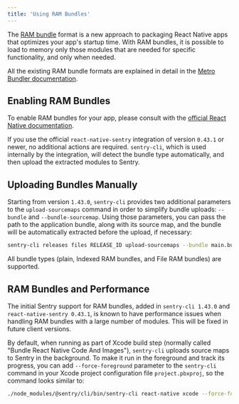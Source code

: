 ```yaml
---
title: 'Using RAM Bundles'
---
```


The [RAM bundle](https://facebook.github.io/react-native/docs/performance#ram-bundles-inline-requires) format is a new approach to packaging React Native apps that optimizes your app's startup time. With RAM bundles, it is possible to load to memory only those modules that are needed for specific functionality, and only when needed.

All the existing RAM bundle formats are explained in detail in the [Metro Bundler documentation](https://facebook.github.io/metro/docs/en/bundling).

## Enabling RAM Bundles

To enable RAM bundles for your app, please consult with the [official React Native documentation](https://facebook.github.io/react-native/docs/performance#enable-the-ram-format).

If you use the official `react-native-sentry` integration of version `0.43.1` or newer, no additional actions are required. `sentry-cli`, which is used internally by the integration, will detect the bundle type automatically, and then upload the extracted modules to Sentry.

## Uploading Bundles Manually

Starting from version `1.43.0`, `sentry-cli` provides two additional parameters to the `upload-sourcemaps` command in order to simplify bundle uploads: `--bundle` and `--bundle-sourcemap`. Using those parameters, you can pass the path to the application bundle, along with its source map, and the bundle will be automatically extracted before the upload, if necessary:

```sh
sentry-cli releases files RELEASE_ID upload-sourcemaps --bundle main.bundle --bundle-sourcemap main.bundle.map
```

All bundle types (plain, Indexed RAM bundles, and File RAM bundles) are supported.

## RAM Bundles and Performance

The initial Sentry support for RAM bundles, added in `sentry-cli 1.43.0` and `react-native-sentry 0.43.1`, is known to have performance issues when handling RAM bundles with a large number of modules. This will be fixed in future client versions.

By default, when running as part of Xcode build step (normally called "Bundle React Native Code And Images"), `sentry-cli` uploads source maps to Sentry in the background. To make it run in the foreground and track its progress, you can add `--force-foreground` parameter to the `sentry-cli` command in your Xcode project configuration file `project.pbxproj`, so the command looks similar to:

```sh
./node_modules/@sentry/cli/bin/sentry-cli react-native xcode --force-foreground ../node_modules/react-native/scripts/react-native-xcode.sh
```
